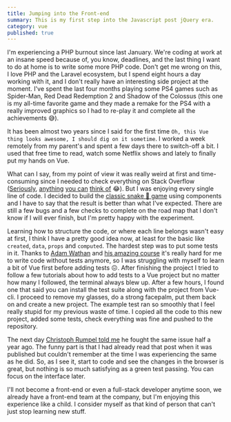 ```yaml
---
title: Jumping into the Front-end
summary: This is my first step into the Javascript post jQuery era.
category: vue
published: true
---
```


I'm experiencing a PHP burnout since last January. We're coding at work at an insane speed because of, you know, deadlines, 
and the last thing I want to do at home is to write some more PHP code. Don't get me wrong on this, I love PHP and the Laravel 
ecosystem, but I spend eight hours a day working with it, and I don't really have an interesting side project at the moment. 
I've spent the last four months playing some PS4 games such as Spider-Man, Red Dead Redemption 2 and Shadow of the Colossus 
(this one is my all-time favorite game and they made a remake for the PS4 with a really improved graphics so I had to 
re-play it and complete all the achievements 😅).

It has been almost two years since I said for the first time `Oh, this Vue thing looks awesome, I should dig on it sometime`. 
I worked a week remotely from my parent's and spent a few days there to switch-off a bit. I used that free time to read, 
watch some Netflix shows and lately to finally put my hands on Vue.

What can I say, from my point of view it was really weird at first and time-consuming since I needed to check everything 
on Stack Overflow ([Seriously](https://stackoverflow.com/questions/8511281/check-if-a-value-is-an-object-in-javascript), 
[anything](https://stackoverflow.com/questions/3895478/does-javascript-have-a-method-like-range-to-generate-a-range-within-the-supp) 
[you can](https://stackoverflow.com/questions/32647215/declaring-static-constants-in-es6-classes) 
[think of](https://stackoverflow.com/questions/25217706/converting-object-to-array-using-es6-features) 😂). But I was enjoying 
every single line of code. I decided to build the [classic snake 🐍 game](https://snake.davidllop.com) using components and 
I have to say that the result is better than what I've expected. There are still a few bugs and a few checks to complete on the 
road map that I don't know if I will ever finish, but I'm pretty happy with the experiment.

Learning how to structure the code, or where each line belongs wasn't easy at first, I think I have a pretty good idea now, 
at least for the basic like `created`, `data`, `props` and `computed`. The hardest step was to put some tests in it. Thanks 
to [Adam Wathan](https://adamwathan.me/) and [his amazing course](https://course.testdrivenlaravel.com) it's really hard 
for me to write code without tests anymore, so I was struggling with myself to learn a bit of Vue first before adding 
tests 😖. After finishing the project I tried to follow a few tutorials about how to add tests to a Vue project but no 
matter how many I followed, the terminal always blew up. After a few hours, I found one that said you can install the test 
suite along with the project from Vue-cli. I proceed to remove my glasses, do a strong facepalm, put them back on and create 
a new project. The example test ran so smoothly that I feel really stupid for my previous waste of time. I copied all the 
code to this new project, added some tests, check everything was fine and pushed to the repository.

The next day [Christoph Rumpel told me](https://twitter.com/christophrumpel/status/1119848518162821120) he fought the same 
issue half a year ago. The funny part is that I had already read that post when it was published but couldn't remember at 
the time I was experiencing the same as he did. So, as I see it, start to code and see the changes in the browser is great, 
but nothing is so much satisfying as a green test passing. You can focus on the interface later.

I'll not become a front-end or even a full-stack developer anytime soon, we already have a front-end team at the company, 
but I'm enjoying this experience like a child. I consider myself as that kind of person that can't just stop learning new stuff.